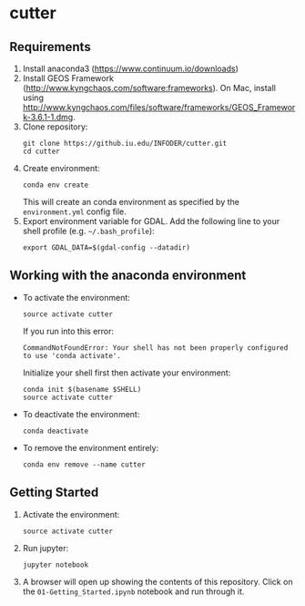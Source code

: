# cutter

## Requirements
1. Install anaconda3 (https://www.continuum.io/downloads)
1. Install GEOS Framework (http://www.kyngchaos.com/software:frameworks). On Mac, install using http://www.kyngchaos.com/files/software/frameworks/GEOS_Framework-3.6.1-1.dmg.
1. Clone repository:
   ```
   git clone https://github.iu.edu/INFODER/cutter.git
   cd cutter
   ```
1. Create environment:
   ```
   conda env create
   ```
   This will create an conda environment as specified by the `environment.yml` config file.
1. Export environment variable for GDAL. Add the following line to your shell profile (e.g. `~/.bash_profile`):
   ```
   export GDAL_DATA=$(gdal-config --datadir)
   ```

## Working with the anaconda environment
* To activate the environment:
   ```
   source activate cutter
   ```
   If you run into this error:
   ```
   CommandNotFoundError: Your shell has not been properly configured to use 'conda activate'.
   ```
   Initialize your shell first then activate your environment:
   ```
   conda init $(basename $SHELL)
   source activate cutter
   ```
* To deactivate the environment:
   ```
   conda deactivate
   ```
* To remove the environment entirely:
   ```
   conda env remove --name cutter
   ```

## Getting Started
1. Activate the environment:
   ```
   source activate cutter
   ```
1. Run jupyter:
   ```
   jupyter notebook
   ```
1. A browser will open up showing the contents of this repository. Click on the `01-Getting_Started.ipynb` notebook and run through it.